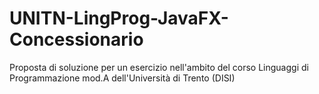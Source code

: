 # UNITN-LingProg-JavaFX-Concessionario
Proposta di soluzione per un esercizio nell'ambito del corso Linguaggi di Programmazione mod.A dell'Università di Trento (DISI)
